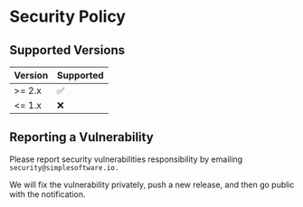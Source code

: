 # Security Policy

## Supported Versions

| Version | Supported          |
| ------- | ------------------ |
| >= 2.x   | :white_check_mark: |
| <= 1.x   | :x:                |

## Reporting a Vulnerability

Please report security vulnerabilities responsibility by emailing `security@simplesoftware.io.`

We will fix the vulnerability privately, push a new release, and then go public with the notification.  
